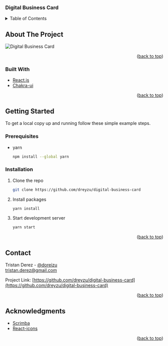### Digital Business Card

<div id="top"></div>

<!-- TABLE OF CONTENTS -->
<details>
  <summary>Table of Contents</summary>
  <ol>
    <li>
      <a href="#about-the-project">About The Project</a>
      <ul>
        <li><a href="#built-with">Built With</a></li>
      </ul>
    </li>
    <li>
      <a href="#getting-started">Getting Started</a>
      <ul>
        <li><a href="#prerequisites">Prerequisites</a></li>
        <li><a href="#installation">Installation</a></li>
      </ul>
    </li>
    <li><a href="#contact">Contact</a></li>
    <li><a href="#acknowledgments">Acknowledgments</a></li>
  </ol>
</details>

<!-- ABOUT THE PROJECT -->

## About The Project

![Digital Business Card](https://i.ibb.co/wrzNkHN/Digital-business-card.png)

<p align="right">(<a href="#top">back to top</a>)</p>

### Built With

- [React.js](https://reactjs.org/)
- [Chakra-ui](https://chakra-ui.com/)

<p align="right">(<a href="#top">back to top</a>)</p>

<!-- GETTING STARTED -->

## Getting Started

To get a local copy up and running follow these simple example steps.

### Prerequisites

- yarn
  ```sh
  npm install --global yarn
  ```

### Installation

1. Clone the repo

   ```sh
   git clone https://github.com/dreyzu/digital-business-card
   ```

2. Install packages

   ```sh
   yarn install
   ```

3. Start development server

   ```sh
   yarn start
   ```

<p align="right">(<a href="#top">back to top</a>)</p>

<!-- CONTACT -->

## Contact

Tristan Derez - [@doreizu](https://twitter.com/doreizu) <br/>
tristan.derez@gmail.com

Project Link: [https://github.com/dreyzu/digital-business-card](https://github.com/dreyzu/digital-business-card)

<p align="right">(<a href="#top">back to top</a>)</p>

<!-- ACKNOWLEDGMENTS -->

## Acknowledgments

- [Scrimba](https://scrimba.com/learn/learnreact/section-1-solo-project-coce646e88eea46f91af43ca4)
- [React-icons](https://react-icons.github.io/react-icons/)

<p align="right">(<a href="#top">back to top</a>)</p>
